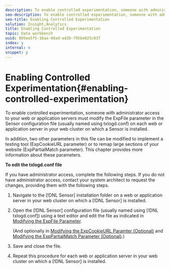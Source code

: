 ```yaml
---
description: To enable controlled experimentation, someone with administrator access to your web or application servers must modify the ExpFile parameter in the Sensor configuration file (usually named using txlogd.conf) on each web or application server in your web cluster on which a Sensor is installed.
seo-description: To enable controlled experimentation, someone with administrator access to your web or application servers must modify the ExpFile parameter in the Sensor configuration file (usually named using txlogd.conf) on each web or application server in your web cluster on which a Sensor is installed.
seo-title: Enabling Controlled Experimentation
solution: Insight,Analytics
title: Enabling Controlled Experimentation
topic: Data workbench
uuid: 805ea5f5-16aa-4dad-a43b-795be025c83f
index: y
internal: n
snippet: y
---
```


# Enabling Controlled Experimentation{#enabling-controlled-experimentation}

To enable controlled experimentation, someone with administrator access to your web or application servers must modify the ExpFile parameter in the Sensor configuration file (usually named using txlogd.conf) on each web or application server in your web cluster on which a Sensor is installed.

In addition, two other parameters in this file can be modified to implement a testing tool (ExpCookieURL parameter) or to remap large sections of your website (ExpPartialMatch parameter). This chapter provides more information about these parameters.

**To edit the txlogd.conf file**

If you have administrator access, complete the following steps. If you do not have administrator access, contact your system architect to request the changes, providing them with the following steps. 

1. Navigate to the [!DNL Sensor] installation folder on a web or application server in your web cluster on which a [!DNL Sensor] is installed.
1. Open the [!DNL Sensor] configuration file (usually named using [!DNL txlogd.conf]) using a text editor and edit the file as indicated in [Modifying the ExpFile Parameter](../../../home/c-undst-ctrld-exp/t-en-ctrld-exp/c-mod-expfile-prm.md#concept-25232b386a654870becc789d4f1fcc28).

   (And optionally in [Modifying the ExpCookieURL Paramter (Optional)](../../../home/c-undst-ctrld-exp/t-en-ctrld-exp/c-mod-expckurl-prm.md#concept-215bf86bab4e4ec0b0cc803ec48a8fcf) and [Modifying the ExpPartialMatch Parameter (Optional)](../../../home/c-undst-ctrld-exp/t-en-ctrld-exp/c-mod-expplmth-prm.md#concept-9c817c4c49b74287b0f70d6a1a37655e).) 

1. Save and close the file.
1. Repeat this procedure for each web or application server in your web cluster on which a [!DNL Sensor] is installed.

